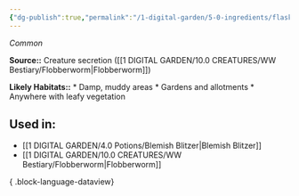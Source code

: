 ```yaml
---
{"dg-publish":true,"permalink":"/1-digital-garden/5-0-ingredients/flask-of-flobberworm-mucus/","tags":["ingredient","common"]}
---
```


*Common*

**Source::** Creature secretion ([[1 DIGITAL GARDEN/10.0 CREATURES/WW Bestiary/Flobberworm\|Flobberworm]])

**Likely Habitats::** * Damp, muddy areas * Gardens and allotments * Anywhere with leafy vegetation

## Used in:

- [[1 DIGITAL GARDEN/4.0 Potions/Blemish Blitzer\|Blemish Blitzer]]
- [[1 DIGITAL GARDEN/10.0 CREATURES/WW Bestiary/Flobberworm\|Flobberworm]]

{ .block-language-dataview}

